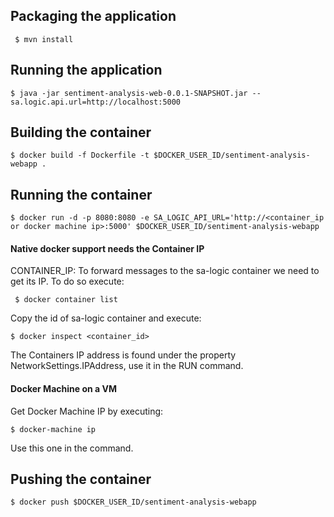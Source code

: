 ## Packaging the application
` $ mvn install`

## Running the application
` $ java -jar sentiment-analysis-web-0.0.1-SNAPSHOT.jar --sa.logic.api.url=http://localhost:5000 `

## Building the container
` $ docker build -f Dockerfile -t $DOCKER_USER_ID/sentiment-analysis-webapp . `

## Running the container
```
$ docker run -d -p 8080:8080 -e SA_LOGIC_API_URL='http://<container_ip or docker machine ip>:5000' $DOCKER_USER_ID/sentiment-analysis-webapp  
```

#### Native docker support needs the Container IP
CONTAINER_IP: To forward messages to the sa-logic container we need to get  its IP. To do so execute:

` $ docker container list`

Copy the id of sa-logic container and execute:

` $ docker inspect <container_id> `

The Containers IP address is found under the property NetworkSettings.IPAddress, use it in the RUN command.

#### Docker Machine on a VM
Get Docker Machine IP by executing:

` $ docker-machine ip `

Use this one in the command.


## Pushing the container
` $ docker push $DOCKER_USER_ID/sentiment-analysis-webapp `
